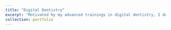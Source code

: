 ```yaml
---
title: "Digital Dentistry"
excerpt: "Motivated by my advanced trainings in digital dentistry, I designed, fabricated, and stained many of my prosthodontics cases from onlays to crowns to FPDs. Below are examples of some of my works.<br/><br/><img src='/images/portfolio/resin-bond-fpd.png'><br/><img src='/images/portfolio/digital-crown-7.png'>"
collection: portfolio
---
```

